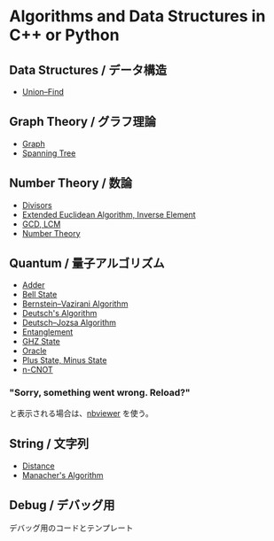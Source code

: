 # Algorithms and Data Structures in C++ or Python

## Data Structures / データ構造
- [Union–Find](https://github.com/minaminao/algorithms/blob/master/DataStructures/UnionFind.cpp)

## Graph Theory / グラフ理論
- [Graph](https://github.com/minaminao/algorithms/blob/master/GraphTheory/Graph.cpp)
- [Spanning Tree](https://github.com/minaminao/algorithms/blob/master/GraphTheory/SpanningTree.cpp)

## Number Theory / 数論
- [Divisors](https://github.com/minaminao/algorithms/blob/master/NumberTheory/Divisors.cpp)
- [Extended Euclidean Algorithm, Inverse Element](https://github.com/minaminao/algorithms/blob/master/NumberTheory/ExtendedGCD_Inverse.cpp)
- [GCD, LCM](https://github.com/minaminao/algorithms/blob/master/NumberTheory/ExtendedGCD_Inverse.cpp)
- [Number Theory](https://github.com/minaminao/algorithms/blob/master/NumberTheory/NumberTheory.cpp)

## Quantum / 量子アルゴリズム

- [Adder](https://github.com/minaminao/algorithms/blob/master/Quantum/Adder.ipynb)
- [Bell State](https://github.com/minaminao/algorithms/blob/master/Quantum/BellState.ipynb)
- [Bernstein–Vazirani Algorithm](https://github.com/minaminao/algorithms/blob/master/Quantum/BernsteinVazirani.ipynb)
- [Deutsch's Algorithm](https://github.com/minaminao/algorithms/blob/master/Quantum/Deutsch.ipynb)
- [Deutsch–Jozsa Algorithm](https://github.com/minaminao/algorithms/blob/master/Quantum/DeutschJozsa.ipynb)
- [Entanglement](https://github.com/minaminao/algorithms/blob/master/Quantum/Entanglement.ipynb)
- [GHZ State](https://github.com/minaminao/algorithms/blob/master/Quantum/GHZState.ipynb)
- [Oracle](https://github.com/minaminao/algorithms/blob/master/Quantum/Oracle.ipynb)
- [Plus State, Minus State](https://github.com/minaminao/algorithms/blob/master/Quantum/PlusState_MinusState.ipynb)
- [n-CNOT](https://github.com/minaminao/algorithms/blob/master/Quantum/n-CNOT.ipynb)

### "Sorry, something went wrong. Reload?"
と表示される場合は、[nbviewer](https://nbviewer.jupyter.org/github/minaminao/algorithms/tree/master/Quantum/) を使う。

## String / 文字列
- [Distance](https://github.com/minaminao/algorithms/blob/master/String/Distance.cpp)
- [Manacher's Algorithm](https://github.com/minaminao/algorithms/blob/master/String/Manacher.cpp)

## Debug / デバッグ用
デバッグ用のコードとテンプレート